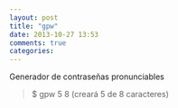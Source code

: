 ```yaml
---
layout: post
title: "gpw"
date: 2013-10-27 13:53
comments: true
categories: 
---
```

Generador de contraseñas pronunciables

>$ gpw 5 8  (creará 5 de 8 caracteres)

